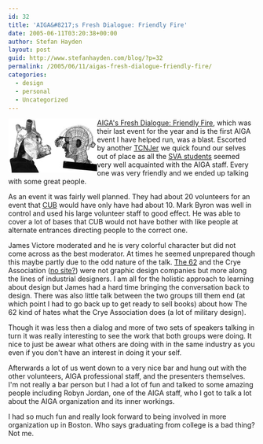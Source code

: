```yaml
---
id: 32
title: 'AIGA&#8217;s Fresh Dialogue: Friendly Fire'
date: 2005-06-11T03:20:38+00:00
author: Stefan Hayden
layout: post
guid: http://www.stefanhayden.com/blog/?p=32
permalink: /2005/06/11/aigas-fresh-dialogue-friendly-fire/
categories:
  - design
  - personal
  - Uncategorized
---
```

<img src='wp-content/fresh05.jpg' alt='Fresh Dialogue: Friendly Fire' align="left" /><a href="http://www.aigany.org/events/details/?event=05FD">AIGA's Fresh Dialogue: Friendly Fire</a>, which was their last event for the year and is the first AIGA event I have helped run, was a blast. Escorted by another <a href="http://www.tcnj.edu">TCNJer</a> we quick found our selves out of place as all the <a href="http://www.schoolofvisualarts.edu/">SVA students</a> seemed very well acquainted with the AIGA staff. Every one was very friendly and we ended up talking with some great people.

As an event it was fairly well planned. They had about 20 volunteers for an event that <a href="http://www.tcnj.edu/~cub">CUB</a> would have only have had about 10. Mark Byron was well in control and used his large volunteer staff to good effect. He was able to cover a lot of bases that CUB would not have bother with like people at alternate entrances directing people to the correct one.

James Victore moderated and he is very colorful character but did not come across as the best moderator. At times he seemed unprepared though this maybe partly due to the odd nature of the talk. <a href="http://www.the62.com/">The 62</a> and the Crye Association (<a href="http://www.google.com/search?q=Crye%20Association&hl=en&lr=&c2coff=1&sa=N&tab=iw">no site?</a>) were not graphic design companies but more along the lines of industrial designers. I am all for the holistic approach to learning about design but James had a hard time bringing the conversation back to design. There was also little talk between the two groups till them end (at which point I had to go back up to get ready to sell books) about how The 62 kind of hates what the Crye Association does (a lot of military design).

Though it was less then a dialog and more of two sets of speakers talking in turn it was really interesting to see the work that both groups were doing. It nice to just be awear what others are doing with in the same industry as you even if you don't have an interest in doing it your self.

Afterwards a lot of us went down to a very nice bar and hung out with the other volunteers, AIGA professional staff, and the presenters themselves. I'm not really a bar person but I had a lot of fun and talked to some amazing people including Robyn Jordan, one of the AIGA staff, who I got to talk a lot about the AIGA organization and its inner workings.

I had so much fun and really look forward to being involved in more organization up in Boston. Who says graduating from college is a bad thing? Not me.